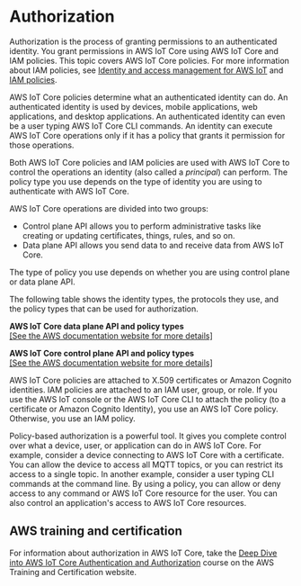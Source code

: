 # Authorization<a name="iot-authorization"></a>

Authorization is the process of granting permissions to an authenticated identity\. You grant permissions in AWS IoT Core using AWS IoT Core and IAM policies\. This topic covers AWS IoT Core policies\. For more information about IAM policies, see [Identity and access management for AWS IoT](security-iam.md) and [IAM policies](iam-policies.md)\. 

AWS IoT Core policies determine what an authenticated identity can do\. An authenticated identity is used by devices, mobile applications, web applications, and desktop applications\. An authenticated identity can even be a user typing AWS IoT Core CLI commands\. An identity can execute AWS IoT Core operations only if it has a policy that grants it permission for those operations\.

Both AWS IoT Core policies and IAM policies are used with AWS IoT Core to control the operations an identity \(also called a *principal*\) can perform\. The policy type you use depends on the type of identity you are using to authenticate with AWS IoT Core\. 

AWS IoT Core operations are divided into two groups: 
+ Control plane API allows you to perform administrative tasks like creating or updating certificates, things, rules, and so on\.
+ Data plane API allows you send data to and receive data from AWS IoT Core\. 

The type of policy you use depends on whether you are using control plane or data plane API\.

The following table shows the identity types, the protocols they use, and the policy types that can be used for authorization\.


**AWS IoT Core data plane API and policy types**  
[\[See the AWS documentation website for more details\]](http://docs.aws.amazon.com/iot/latest/developerguide/iot-authorization.html)


**AWS IoT Core control plane API and policy types**  
[\[See the AWS documentation website for more details\]](http://docs.aws.amazon.com/iot/latest/developerguide/iot-authorization.html)

AWS IoT Core policies are attached to X\.509 certificates or Amazon Cognito identities\. IAM policies are attached to an IAM user, group, or role\. If you use the AWS IoT console or the AWS IoT Core CLI to attach the policy \(to a certificate or Amazon Cognito Identity\), you use an AWS IoT Core policy\. Otherwise, you use an IAM policy\.

Policy\-based authorization is a powerful tool\. It gives you complete control over what a device, user, or application can do in AWS IoT Core\. For example, consider a device connecting to AWS IoT Core with a certificate\. You can allow the device to access all MQTT topics, or you can restrict its access to a single topic\. In another example, consider a user typing CLI commands at the command line\. By using a policy, you can allow or deny access to any command or AWS IoT Core resource for the user\. You can also control an application's access to AWS IoT Core resources\. 

## AWS training and certification<a name="iot-authorization-training"></a>

For information about authorization in AWS IoT Core, take the [Deep Dive into AWS IoT Core Authentication and Authorization](https://www.aws.training/Details/Curriculum?id=42335) course on the AWS Training and Certification website\.